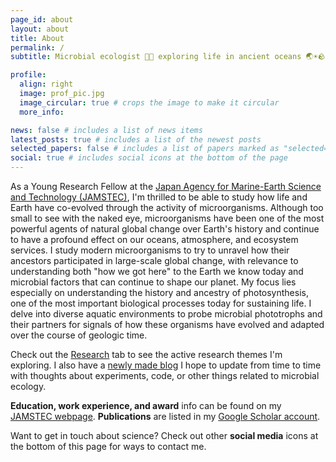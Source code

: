 ```yaml
---
page_id: about
layout: about
title: About
permalink: /
subtitle: Microbial ecologist 🔬🦠 exploring life in ancient oceans 🌏☀️🪨

profile:
  align: right
  image: prof_pic.jpg
  image_circular: true # crops the image to make it circular
  more_info:

news: false # includes a list of news items
latest_posts: true # includes a list of the newest posts
selected_papers: false # includes a list of papers marked as "selected={true}"
social: true # includes social icons at the bottom of the page
---
```


As a Young Research Fellow at the <a href='https://www.jamstec.go.jp/e/'>Japan Agency for Marine-Earth Science and
Technology (JAMSTEC)</a>, I'm thrilled to be able to study how life and Earth have co-evolved through the activity of
microorganisms. Although too small to see with the naked eye, microorganisms have been one of the most powerful agents
of natural global change over Earth's history and continue to have a profound effect on our oceans, atmosphere, and
ecosystem services. I study modern microorganisms to try to unravel how their ancestors participated in large-scale
global change, with relevance to understanding both "how we got here" to the Earth we know today and microbial factors
that can continue to shape our planet. My focus lies especially on understanding the history and ancestry of
photosynthesis, one of the most important biological processes today for sustaining life. I delve into diverse aquatic
environments to probe microbial phototrophs and their partners for signals of how these organisms have evolved and
adapted over the course of geologic time.

Check out the <a href='/projects'>Research</a> tab to see the active research themes I'm exploring. I also have a
<a href='/blog'>newly made blog</a> I hope to update from time to time with thoughts about experiments, code, or other things
related to microbial ecology.

**Education, work experience, and award** info can be found on my <a href='https://www.jamstec.go.jp/sugar/e/members/personal/Jackson_M_Tsuji.html'>JAMSTEC webpage</a>.
**Publications** are listed in my <a href='https://scholar.google.com/citations?user=9W_OeUoAAAAJ&hl'>Google Scholar account</a>.

Want to get in touch about science? Check out other **social media** icons at the bottom of this page for ways to contact me.

<br/>
